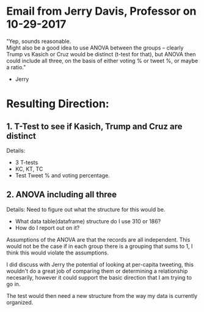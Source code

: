 # Email from Jerry Davis, Professor on 10-29-2017
"Yep, sounds reasonable.  
Might also be a good idea to use ANOVA between the groups – clearly Trump vs Kasich or Cruz would be distinct (t-test for that),
but ANOVA then could include all three, on the basis of either voting % or tweet %, or maybe a ratio."
 
- Jerry


# Resulting Direction: 
## 1. T-Test to see if Kasich, Trump and Cruz are distinct 
Details:
* 3 T-tests
* KC, KT, TC
* Test Tweet % and voting percentage.



## 2. ANOVA including all three
Details:
Need to figure out what the structure for this would be.
* What data table(dataframe) structure do I use  310 or 186?
* How do I report out on it?

Assumptions of the ANOVA are that the records are all independent.
This would not be the case if in each group there is a grouping that sums to 1, I think this would violate the assumptions.

I did discuss with Jerry the potential of looking at per-capita tweeting, this wouldn't do a great job of comparing them or determining a relationship necesarily, however it could support the basic direction that I am trying to go in.

The test would then need a new structure from the way my data is currently organized.
